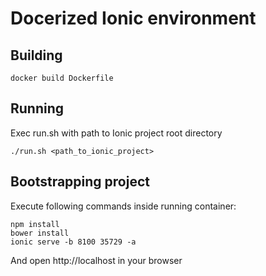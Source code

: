 # Docerized Ionic environment

## Building

    docker build Dockerfile

## Running

Exec run.sh with path to Ionic project root directory

    ./run.sh <path_to_ionic_project>

## Bootstrapping project

Execute following commands inside running container:

    npm install
    bower install
    ionic serve -b 8100 35729 -a

And open http://localhost in your browser

